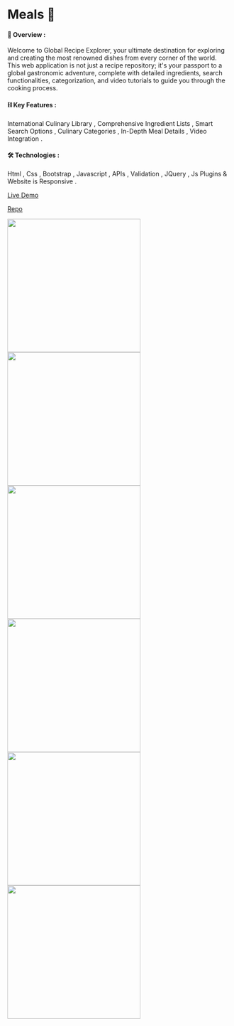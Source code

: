 # Meals 🍔
#### 🔗 Overview : 
Welcome to Global Recipe Explorer, your ultimate destination for exploring and creating the most renowned dishes from every corner of the world. This web application is not just a recipe repository; it's your passport to a global gastronomic adventure, complete with detailed ingredients, search functionalities, categorization, and video tutorials to guide you through the cooking process.
#### ⛓ Key Features :
International Culinary Library , Comprehensive Ingredient Lists , Smart Search Options , Culinary Categories , In-Depth Meal Details , Video Integration .
#### 🛠 Technologies :
Html , Css , Bootstrap , Javascript , APIs , Validation , JQuery , Js Plugins & Website is Responsive .

[Live Demo](https://mahmoudismail2000.github.io/Restaurant-System/)

[Repo](https://github.com/mahmoudismail2000/Restaurant-System)

<div>
  <img src="https://github.com/mahmoudismail2000/Restaurant-System/assets/108597788/d273cebf-51ff-4936-a910-4ef3a29eff0e" width="300px">
  <img src="https://github.com/mahmoudismail2000/Restaurant-System/assets/108597788/d8142eb9-d45a-4ac8-9d7c-118640dc7ae1" width="300px">
  <img src="https://github.com/mahmoudismail2000/Restaurant-System/assets/108597788/8ad1287d-ceb2-4815-aefe-cc6258b7ac5d" width="300px">
  <img src="https://github.com/mahmoudismail2000/Restaurant-System/assets/108597788/711888c0-f403-464c-a36b-2d9ac3196198" width="300px">
  <img src="https://github.com/mahmoudismail2000/Restaurant-System/assets/108597788/aa204682-8333-4a1b-afe2-b437fec44ce7" width="300px">
  <img src="https://github.com/mahmoudismail2000/Restaurant-System/assets/108597788/2aca4603-fec9-4f01-b966-6d765a2a1c6c" width="300px">
</div>

